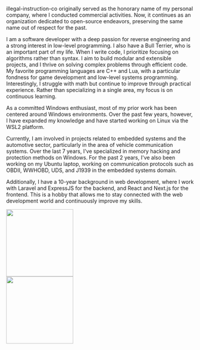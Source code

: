 illegal-instruction-co originally served as the honorary name of my personal company, 
where I conducted commercial activities. Now, it continues as an organization dedicated to 
open-source endeavors, preserving the same name out of respect for the past.

I am a software developer with a deep passion for reverse engineering and a strong interest 
in low-level programming. I also have a Bull Terrier, who is an important part of my life. 
When I write code, I prioritize focusing on algorithms rather than syntax. I aim to build modular
and extensible projects, and I thrive on solving complex problems through efficient code. 
My favorite programming languages are C++ and Lua, with a particular fondness for game development 
and low-level systems programming. Interestingly, I struggle with math but continue to improve through practical experience. Rather than specializing in a single area, my focus is on continuous learning.

As a committed Windows enthusiast, most of my prior work has been centered around Windows environments. 
Over the past few years, however, I have expanded my knowledge and have started working on Linux via the WSL2 platform.

Currently, I am involved in projects related to embedded systems and the automotive sector, particularly 
in the area of vehicle communication systems. Over the last 7 years, I've specialized in memory hacking and 
protection methods on Windows. For the past 2 years, I've also been working on my Ubuntu laptop, working on communication 
protocols such as OBDII, WWHOBD, UDS, and J1939 in the embedded systems domain.

Additionally, I have a 10-year background in web development, where I work with Laravel and ExpressJS for the backend, 
and React and Next.js for the frontend. This is a hobby that allows me to stay connected with the web development world 
and continuously improve my skills.

<div>
  <img height="180em" src="https://github-readme-stats.vercel.app/api?username=illegal-instruction-co&show_icons=true&theme=dracula&include_all_commits=true&count_private=true"/>
  <br/>
  <img height="180em" src="https://github-readme-stats.vercel.app/api/top-langs/?username=illegal-instruction-co&layout=compact&langs_count=7&theme=dracula"/>
</div>

